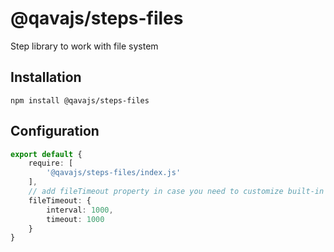 # @qavajs/steps-files
Step library to work with file system

## Installation
`npm install @qavajs/steps-files`

## Configuration
```typescript
export default {
    require: [
        '@qavajs/steps-files/index.js'
    ],
    // add fileTimeout property in case you need to customize built-in interval and timeout
    fileTimeout: {
        interval: 1000,
        timeout: 1000
    }
}
```
